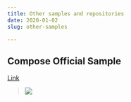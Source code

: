 ```yaml
---
title: Other samples and repositories
date: 2020-01-02
slug: other-samples

---
```

## Compose Official Sample

[Link](https://github.com/android/compose-samples "Compose")

> ![](/samples_montage.gif)
